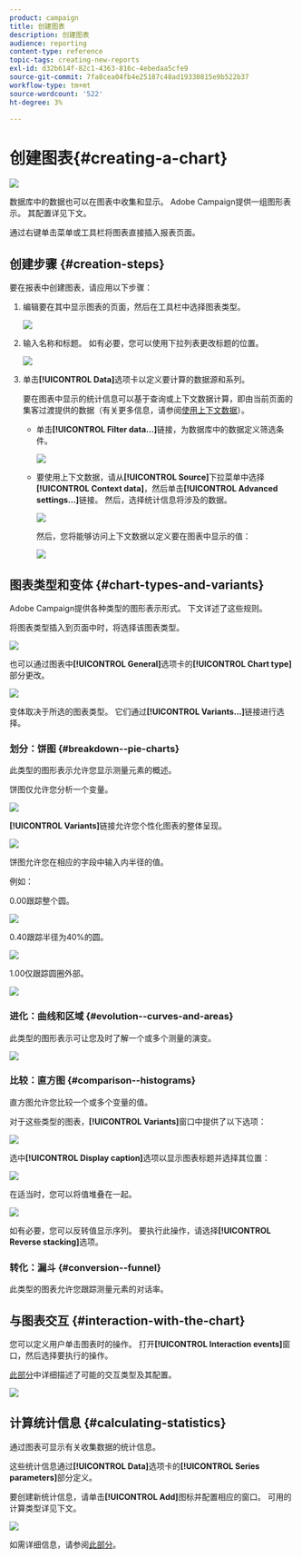 ```yaml
---
product: campaign
title: 创建图表
description: 创建图表
audience: reporting
content-type: reference
topic-tags: creating-new-reports
exl-id: d32b614f-82c1-4363-816c-4ebedaa5cfe9
source-git-commit: 7fa8cea04fb4e25187c48ad19330815e9b522b37
workflow-type: tm+mt
source-wordcount: '522'
ht-degree: 3%

---
```


# 创建图表{#creating-a-chart}

![](../../assets/common.svg)

数据库中的数据也可以在图表中收集和显示。 Adobe Campaign提供一组图形表示。 其配置详见下文。

通过右键单击菜单或工具栏将图表直接插入报表页面。

## 创建步骤 {#creation-steps}

要在报表中创建图表，请应用以下步骤：

1. 编辑要在其中显示图表的页面，然后在工具栏中选择图表类型。

   ![](assets/s_advuser_report_page_activity_04.png)

1. 输入名称和标题。 如有必要，您可以使用下拉列表更改标题的位置。

   ![](assets/s_ncs_advuser_report_wizard_018.png)

1. 单击&#x200B;**[!UICONTROL Data]**&#x200B;选项卡以定义要计算的数据源和系列。

   要在图表中显示的统计信息可以基于查询或上下文数据计算，即由当前页面的集客过渡提供的数据（有关更多信息，请参阅[使用上下文数据](../../reporting/using/using-the-context.md#using-context-data)）。

   * 单击&#x200B;**[!UICONTROL Filter data...]**&#x200B;链接，为数据库中的数据定义筛选条件。

      ![](assets/reporting_graph_add_filter.png)

   * 要使用上下文数据，请从&#x200B;**[!UICONTROL Source]**&#x200B;下拉菜单中选择&#x200B;**[!UICONTROL Context data]**，然后单击&#x200B;**[!UICONTROL Advanced settings...]**&#x200B;链接。 然后，选择统计信息将涉及的数据。

      ![](assets/reporting_graph_from_context.png)

      然后，您将能够访问上下文数据以定义要在图表中显示的值：

      ![](assets/reporting_graph_select-from_context.png)

## 图表类型和变体 {#chart-types-and-variants}

Adobe Campaign提供各种类型的图形表示形式。 下文详述了这些规则。

将图表类型插入到页面中时，将选择该图表类型。

![](assets/s_advuser_report_page_activity_04.png)

也可以通过图表中&#x200B;**[!UICONTROL General]**&#x200B;选项卡的&#x200B;**[!UICONTROL Chart type]**&#x200B;部分更改。

![](assets/reporting_change_graph_type.png)

变体取决于所选的图表类型。 它们通过&#x200B;**[!UICONTROL Variants...]**&#x200B;链接进行选择。

### 划分：饼图 {#breakdown--pie-charts}

此类型的图形表示允许您显示测量元素的概述。

饼图仅允许您分析一个变量。

![](assets/reporting_graph_type_sector_1.png)

**[!UICONTROL Variants]**&#x200B;链接允许您个性化图表的整体呈现。

![](assets/reporting_graph_type_sector_2.png)

饼图允许您在相应的字段中输入内半径的值。

例如：

0.00跟踪整个圆。

![](assets/s_ncs_advuser_report_sector_exple1.png)

0.40跟踪半径为40%的圆。

![](assets/s_ncs_advuser_report_sector_exple2.png)

1.00仅跟踪圆圈外部。

![](assets/s_ncs_advuser_report_sector_exple3.png)

### 进化：曲线和区域 {#evolution--curves-and-areas}

此类型的图形表示可让您及时了解一个或多个测量的演变。

![](assets/reporting_graph_type_curve.png)

### 比较：直方图 {#comparison--histograms}

直方图允许您比较一个或多个变量的值。

对于这些类型的图表，**[!UICONTROL Variants]**&#x200B;窗口中提供了以下选项：

![](assets/reporting_select_graph_var.png)

选中&#x200B;**[!UICONTROL Display caption]**&#x200B;选项以显示图表标题并选择其位置：

![](assets/reporting_select_graph_legend.png)

在适当时，您可以将值堆叠在一起。

![](assets/reporting_graph_type_histo.png)

如有必要，您可以反转值显示序列。 要执行此操作，请选择&#x200B;**[!UICONTROL Reverse stacking]**&#x200B;选项。

### 转化：漏斗 {#conversion--funnel}

此类型的图表允许您跟踪测量元素的对话率。

## 与图表交互 {#interaction-with-the-chart}

您可以定义用户单击图表时的操作。 打开&#x200B;**[!UICONTROL Interaction events]**&#x200B;窗口，然后选择要执行的操作。

[此部分](../../web/using/static-elements-in-a-web-form.md#inserting-html-content)中详细描述了可能的交互类型及其配置。

![](assets/s_ncs_advuser_report_wizard_017.png)

## 计算统计信息 {#calculating-statistics}

通过图表可显示有关收集数据的统计信息。

这些统计信息通过&#x200B;**[!UICONTROL Data]**&#x200B;选项卡的&#x200B;**[!UICONTROL Series parameters]**&#x200B;部分定义。

要创建新统计信息，请单击&#x200B;**[!UICONTROL Add]**&#x200B;图标并配置相应的窗口。 可用的计算类型详见下文。

![](assets/reporting_add_statistics.png)

如需详细信息，请参阅[此部分](../../reporting/using/using-the-descriptive-analysis-wizard.md#statistics-calculation)。

